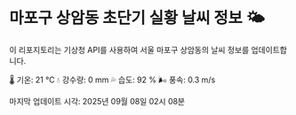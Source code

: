 
# 마포구 상암동 초단기 실황 날씨 정보 🌤️

이 리포지토리는 기상청 API를 사용하여 서울 마포구 상암동의 날씨 정보를 업데이트합니다. 

🌡️ 기온: 21 ℃
💧 강수량: 0 mm
💦 습도: 92 %
🌬️ 풍속: 0.3 m/s

마지막 업데이트 시각: 2025년 09월 08일 02시 08분    
